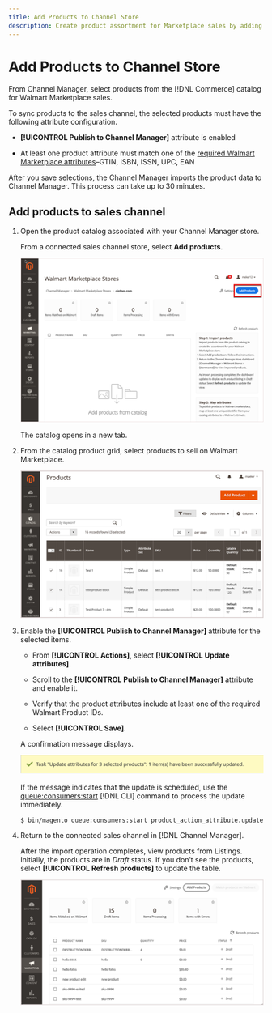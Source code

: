 ```yaml
---
title: Add Products to Channel Store
description: Create product assortment for Marketplace sales by adding products from the catalog to the sales channel
--- 
```

# Add Products to Channel Store

From Channel Manager, select products from the [!DNL Commerce] catalog for Walmart Marketplace sales.

To sync products to the sales channel, the selected products must have the following attribute configuration.

- **[!UICONTROL Publish to Channel Manager]** attribute is enabled

- At least one product attribute must match one of the [required Walmart Marketplace attributes](map-product-attributes-for-matching.md)–GTIN, ISBN, ISSN, UPC, EAN

After you save selections, the Channel Manager imports the product data to Channel Manager. This process can take up to 30 minutes.

## Add products to sales channel

1. Open the product catalog associated with your Channel Manager store.

   From a connected sales channel store, select **Add products**.
   
   ![Add products to connected channel](assets/add-initial-products-to-connected-channel.png)

   The catalog opens in a new tab.

1. From the catalog product grid, select products to sell on Walmart Marketplace.

   ![Send products to the connected channel](assets/select-products-from-catalog.png)

1. Enable the **[!UICONTROL Publish to Channel Manager]** attribute for the selected items.

   - From **[!UICONTROL Actions]**, select **[!UICONTROL Update attributes]**.

   - Scroll to the **[!UICONTROL Publish to Channel Manager]** attribute and enable it.

   - Verify that the product attributes include at least one of the required Walmart Product IDs.

   - Select **[!UICONTROL Save]**.

    A confirmation message displays.

     ![Product import from catalog to sales channel confirmation message](assets/product-import-from-catalog-confirmation.png)

     If the message indicates that the update is scheduled, use the [queue:consumers:start](https://devdocs.magento.com/guides/v2.4/config-guide/cli/config-cli-subcommands-queue.html) [!DNL CLI] command to process the update immediately.

     ```bash
     $ bin/magento queue:consumers:start product_action_attribute.update
     ``` 
  
1. Return to the connected sales channel in [!DNL Channel Manager].

   After the import operation completes, view products from Listings. Initially, the products are in *Draft* status. If you don’t see the products, select **[!UICONTROL Refresh products]** to update the table.  

   ![Products imported to connected sales channel](assets/products-in-marketplace-sales-channel.png)

